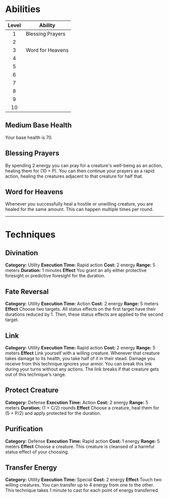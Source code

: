 # Abilities
| Level | Ability          |
| :---: | ---------------- |
|   1   | Blessing Prayers |
|   2   |                  |
|   3   | Word for Heavens |
|   4   |                  |
|   5   |                  |
|   6   |                  |
|   7   |                  |
|   8   |                  |
|   9   |                  |
|  10   |                  |
## Medium Base Health
Your base health is 70.

## Blessing Prayers
By spending 2 energy you can pray for a creature's well-being as an action, healing them for (10 + P). You can then continue your prayers as a rapid action, healing the creatures adjacent to that creature for half that. 

## Word for Heavens
Whenever you successfully heal a hostile or unwilling creature, you are healed for the same amount. This can happen multiple times per round.



---
# Techniques
## Divination
**Category:** Utility
**Execution Time:** Rapid action
**Cost:** 2 energy
**Range:** 5 meters
**Duration:** 1 minutes
**Effect**
	You grant an ally either protective foresight or predictive foresight for the duration.

## Fate Reversal
**Category:** Utility
**Execution Time:** Action 
**Cost:** 2 energy
**Range:** 5 meters
**Effect**
	Choose two targets. 
	All status effects on the first target have their durations reduced by 1. Then, these status effects are applied to the second target.

## Link
**Category:** Utility
**Execution Time:** Rapid action
**Cost:** 2 energy
**Range:** 5 meters
**Effect**
	Link yourself with a willing creature. Whenever that creature takes damage to its health, you take half of it in their stead. Damage you receive from this technique ignores your armor.
	You can break this link during your turns without any actions. The link breaks if that creature gets out of this technique's range.

## Protect Creature
**Category:** Defense
**Execution Time:** Action
**Cost:** 2 energy
**Range:** 5 meters
**Duration:** (1 + C/2) rounds
**Effect**
	Choose a creature, heal them for (5 + P/2) and apply protected for the duration.

## Purification
**Category:** Defense
**Execution Time:** Rapid action
**Cost:** 1 energy
**Range:** 5 meters
**Effect**
	Choose a creature. This creature is cleansed of a harmful status effect of your choosing.

## Transfer Energy
**Category:** Utility
**Execution Time:** Special
**Cost:** 2 energy
**Effect**
	Touch two willing creatures. You can transfer up to 4 energy from one to the other. This technique takes 1 minute to cast for each point of energy transferred.

